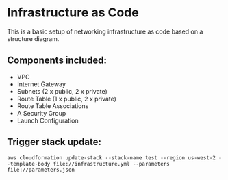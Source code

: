 # Infrastructure as Code

This is a basic setup of networking infrastructure as code based on a structure diagram.

## Components included:

- VPC
- Internet Gateway
- Subnets (2 x public, 2 x private)
- Route Table (1 x public, 2 x private)
- Route Table Associations
- A Security Group
- Launch Configuration

## Trigger stack update:

``` aws cloudformation update-stack --stack-name test --region us-west-2 --template-body file://infrastructure.yml --parameters file://parameters.json ```